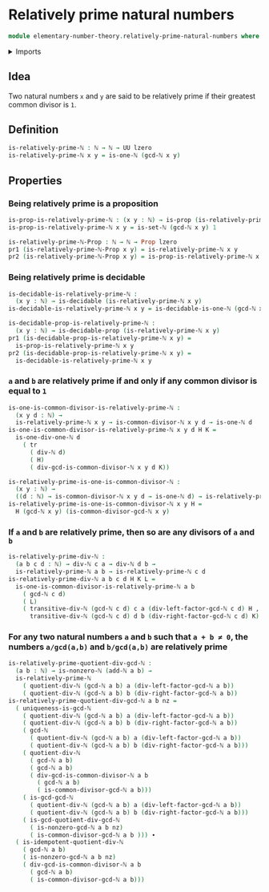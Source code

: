 # Relatively prime natural numbers

```agda
module elementary-number-theory.relatively-prime-natural-numbers where
```

<details><summary>Imports</summary>

```agda
open import elementary-number-theory.addition-natural-numbers
open import elementary-number-theory.divisibility-natural-numbers
open import elementary-number-theory.equality-natural-numbers
open import elementary-number-theory.greatest-common-divisor-natural-numbers
open import elementary-number-theory.natural-numbers

open import foundation.decidable-propositions
open import foundation.decidable-types
open import foundation.dependent-pair-types
open import foundation.identity-types
open import foundation.propositions
open import foundation.universe-levels
```

</details>

## Idea

Two natural numbers `x` and `y` are said to be relatively prime if their
greatest common divisor is `1`.

## Definition

```agda
is-relatively-prime-ℕ : ℕ → ℕ → UU lzero
is-relatively-prime-ℕ x y = is-one-ℕ (gcd-ℕ x y)
```

## Properties

### Being relatively prime is a proposition

```agda
is-prop-is-relatively-prime-ℕ : (x y : ℕ) → is-prop (is-relatively-prime-ℕ x y)
is-prop-is-relatively-prime-ℕ x y = is-set-ℕ (gcd-ℕ x y) 1

is-relatively-prime-ℕ-Prop : ℕ → ℕ → Prop lzero
pr1 (is-relatively-prime-ℕ-Prop x y) = is-relatively-prime-ℕ x y
pr2 (is-relatively-prime-ℕ-Prop x y) = is-prop-is-relatively-prime-ℕ x y
```

### Being relatively prime is decidable

```agda
is-decidable-is-relatively-prime-ℕ :
  (x y : ℕ) → is-decidable (is-relatively-prime-ℕ x y)
is-decidable-is-relatively-prime-ℕ x y = is-decidable-is-one-ℕ (gcd-ℕ x y)

is-decidable-prop-is-relatively-prime-ℕ :
  (x y : ℕ) → is-decidable-prop (is-relatively-prime-ℕ x y)
pr1 (is-decidable-prop-is-relatively-prime-ℕ x y) =
  is-prop-is-relatively-prime-ℕ x y
pr2 (is-decidable-prop-is-relatively-prime-ℕ x y) =
  is-decidable-is-relatively-prime-ℕ x y
```

### `a` and `b` are relatively prime if and only if any common divisor is equal to `1`

```agda
is-one-is-common-divisor-is-relatively-prime-ℕ :
  (x y d : ℕ) →
  is-relatively-prime-ℕ x y → is-common-divisor-ℕ x y d → is-one-ℕ d
is-one-is-common-divisor-is-relatively-prime-ℕ x y d H K =
  is-one-div-one-ℕ d
    ( tr
      ( div-ℕ d)
      ( H)
      ( div-gcd-is-common-divisor-ℕ x y d K))

is-relatively-prime-is-one-is-common-divisor-ℕ :
  (x y : ℕ) →
  ((d : ℕ) → is-common-divisor-ℕ x y d → is-one-ℕ d) → is-relatively-prime-ℕ x y
is-relatively-prime-is-one-is-common-divisor-ℕ x y H =
  H (gcd-ℕ x y) (is-common-divisor-gcd-ℕ x y)
```

### If `a` and `b` are relatively prime, then so are any divisors of `a` and `b`

```agda
is-relatively-prime-div-ℕ :
  (a b c d : ℕ) → div-ℕ c a → div-ℕ d b →
  is-relatively-prime-ℕ a b → is-relatively-prime-ℕ c d
is-relatively-prime-div-ℕ a b c d H K L =
  is-one-is-common-divisor-is-relatively-prime-ℕ a b
    ( gcd-ℕ c d)
    ( L)
    ( transitive-div-ℕ (gcd-ℕ c d) c a (div-left-factor-gcd-ℕ c d) H ,
      transitive-div-ℕ (gcd-ℕ c d) d b (div-right-factor-gcd-ℕ c d) K)
```

### For any two natural numbers `a` and `b` such that `a + b ≠ 0`, the numbers `a/gcd(a,b)` and `b/gcd(a,b)` are relatively prime

```agda
is-relatively-prime-quotient-div-gcd-ℕ :
  (a b : ℕ) → is-nonzero-ℕ (add-ℕ a b) →
  is-relatively-prime-ℕ
    ( quotient-div-ℕ (gcd-ℕ a b) a (div-left-factor-gcd-ℕ a b))
    ( quotient-div-ℕ (gcd-ℕ a b) b (div-right-factor-gcd-ℕ a b))
is-relatively-prime-quotient-div-gcd-ℕ a b nz =
  ( uniqueness-is-gcd-ℕ
    ( quotient-div-ℕ (gcd-ℕ a b) a (div-left-factor-gcd-ℕ a b))
    ( quotient-div-ℕ (gcd-ℕ a b) b (div-right-factor-gcd-ℕ a b))
    ( gcd-ℕ
      ( quotient-div-ℕ (gcd-ℕ a b) a (div-left-factor-gcd-ℕ a b))
      ( quotient-div-ℕ (gcd-ℕ a b) b (div-right-factor-gcd-ℕ a b)))
    ( quotient-div-ℕ
      ( gcd-ℕ a b)
      ( gcd-ℕ a b)
      ( div-gcd-is-common-divisor-ℕ a b
        ( gcd-ℕ a b)
        ( is-common-divisor-gcd-ℕ a b)))
    ( is-gcd-gcd-ℕ
      ( quotient-div-ℕ (gcd-ℕ a b) a (div-left-factor-gcd-ℕ a b))
      ( quotient-div-ℕ (gcd-ℕ a b) b (div-right-factor-gcd-ℕ a b)))
    ( is-gcd-quotient-div-gcd-ℕ
      ( is-nonzero-gcd-ℕ a b nz)
      ( is-common-divisor-gcd-ℕ a b ))) ∙
  ( is-idempotent-quotient-div-ℕ
    ( gcd-ℕ a b)
    ( is-nonzero-gcd-ℕ a b nz)
    ( div-gcd-is-common-divisor-ℕ a b
      ( gcd-ℕ a b)
      ( is-common-divisor-gcd-ℕ a b)))
```

